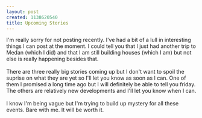 ```yaml
--- 
layout: post
created: 1138620540
title: Upcoming Stories
---
```

I'm really sorry for not posting recently.  I've had a bit of a lull in interesting things I can post at the moment.  I could tell you that I just had another trip to Medan (which I did) and that I am still building houses (which I am) but not else is really happening besides that.  <br /><br />There are three really big stories coming up but I don't want to spoil the suprise on what they are yet so I'll let you know as soon as I can.  One of them I promised a long time ago but I will definitely be able to tell you friday.  The others are relatively new developments and I'll let you know when I can.<br /><br />I know I'm being vague but I'm trying to build up mystery for all these events.  Bare with me.  It will be worth it.
